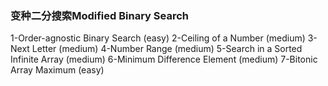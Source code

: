 ### 变种二分搜索Modified Binary Search 
1-Order-agnostic Binary Search (easy)
2-Ceiling of a Number (medium)
3-Next Letter (medium)
4-Number Range (medium)
5-Search in a Sorted Infinite Array (medium)
6-Minimum Difference Element (medium)
7-Bitonic Array Maximum (easy)